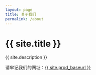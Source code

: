 ```yaml
---
layout: page
title: 关于我们
permalink: /about
---
```


# {{ site.title  }}

{{ site.description }}

请牢记我们的网址：<a href="{{ site.prod_baseurl }}">{{ site.prod_baseurl }}</a>
